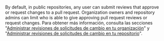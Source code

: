 By default, in public repositories, any user can submit reviews that approve or request changes to a pull request. Organization owners and repository admins can limit who is able to give approving pull request reviews or request changes. Para obtener más información, consulta las secciones "[Administrar revisiones de solicitudes de cambio en tu organización](/organizations/managing-organization-settings/managing-pull-request-reviews-in-your-organization)" y "[Administrar revisiones de solicitudes de cambio en tu repositorio](/repositories/managing-your-repositorys-settings-and-features/managing-repository-settings/managing-pull-request-reviews-in-your-repository)".
